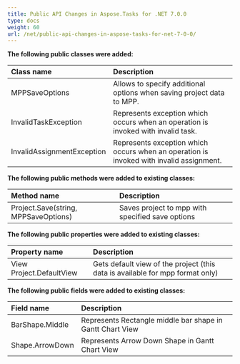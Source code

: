 ```yaml
---
title: Public API Changes in Aspose.Tasks for .NET 7.0.0
type: docs
weight: 60
url: /net/public-api-changes-in-aspose-tasks-for-net-7-0-0/
---
```


**The following public classes were added:**

|Class name |Description |
| :- | :- |
|MPPSaveOptions |Allows to specify additional options when saving project data to MPP. |
|InvalidTaskException |Represents exception which occurs when an operation is invoked with invalid task. |
|InvalidAssignmentException |Represents exception which occurs when an operation is invoked with invalid assignment. |
**The following public methods were added to existing classes:**

|Method name |Description |
| :- | :- |
|Project.Save(string, MPPSaveOptions) |Saves project to mpp with specified save options |
**The following public properties were added to existing classes:**

|Property name |Description |
| :- | :- |
|View Project.DefaultView |Gets default view of the project (this data is available for mpp format only) |
**The following public fields were added to existing classes:**

|Field name |Description |
| :- | :- |
|BarShape.Middle |Represents Rectangle middle bar shape in Gantt Chart View |
|Shape.ArrowDown |Represents Arrow Down Shape in Gantt Chart View |

